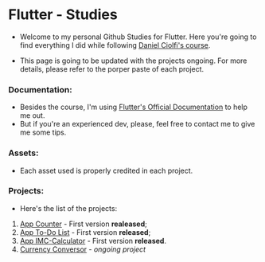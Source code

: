 # Flutter - Studies 

* Welcome to my personal Github Studies for Flutter. Here you're going to find everything I did while following [Daniel Ciolfi's course](https://www.udemy.com/course/curso-completo-flutter-app-android-ios/).
  
* This page is going to be updated with the projects ongoing. For more details, please refer to the porper paste of each project.

### Documentation:
* Besides the course, I'm using [Flutter's Official Documentation](https://docs.flutter.dev/reference/tutorials) to help me out.
* But if you're an experienced dev, please, feel free to contact me to give me some tips.

### Assets:
* Each asset used is properly credited in each project.
  
### Projects:  
* Here's the list of the projects:
  
1. [App Counter](https://github.com/yoruwitch/flutter/tree/main/contador) - First version **realeased**;
2. [App To-Do List](https://github.com/yoruwitch/flutter/tree/main/todo-list/todo_list) - First version **released**;
3. [App IMC-Calculator](https://github.com/yoruwitch/flutter/tree/main/imc-calculator/imc_calculator) - First version **released**.
4. [Currency Conversor](https://github.com/yoruwitch/flutter/tree/main/currency_converter) - *ongoing project*